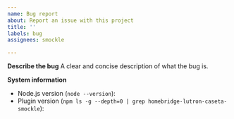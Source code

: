 ```yaml
---
name: Bug report
about: Report an issue with this project
title: ''
labels: bug
assignees: smockle

---
```


**Describe the bug**
A clear and concise description of what the bug is.

**System information**
- Node.js version (`node --version`): 
- Plugin version (`npm ls -g --depth=0 | grep homebridge-lutron-caseta-smockle`):
